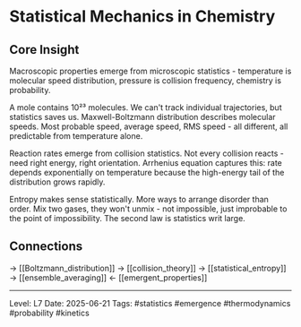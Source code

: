 # Statistical Mechanics in Chemistry

## Core Insight
Macroscopic properties emerge from microscopic statistics - temperature is molecular speed distribution, pressure is collision frequency, chemistry is probability.

A mole contains 10²³ molecules. We can't track individual trajectories, but statistics saves us. Maxwell-Boltzmann distribution describes molecular speeds. Most probable speed, average speed, RMS speed - all different, all predictable from temperature alone.

Reaction rates emerge from collision statistics. Not every collision reacts - need right energy, right orientation. Arrhenius equation captures this: rate depends exponentially on temperature because the high-energy tail of the distribution grows rapidly.

Entropy makes sense statistically. More ways to arrange disorder than order. Mix two gases, they won't unmix - not impossible, just improbable to the point of impossibility. The second law is statistics writ large.

## Connections
→ [[Boltzmann_distribution]]
→ [[collision_theory]]
→ [[statistical_entropy]]
→ [[ensemble_averaging]]
← [[emergent_properties]]

---
Level: L7
Date: 2025-06-21
Tags: #statistics #emergence #thermodynamics #probability #kinetics